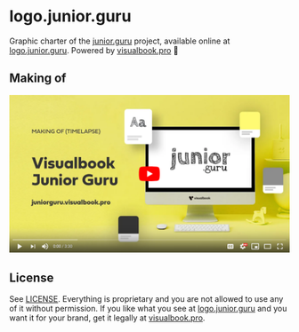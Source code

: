# logo.junior.guru

Graphic charter of the [junior.guru](https://junior.guru/) project, available online at [logo.junior.guru](https://logo.junior.guru). Powered by [visualbook.pro](https://visualbook.pro/) 💖

## Making of

[![Making of: Junior Guru Visualbook (timelapse)](./makingof.png)](https://www.youtube.com/watch?v=aXA_DUFQbko&feature=youtu.be)

## License

See [LICENSE](./LICENSE). Everything is proprietary and you are not allowed to use any of it without permission. If you like what you see at [logo.junior.guru](https://logo.junior.guru) and you want it for your brand, get it legally at [visualbook.pro](https://visualbook.pro/).
